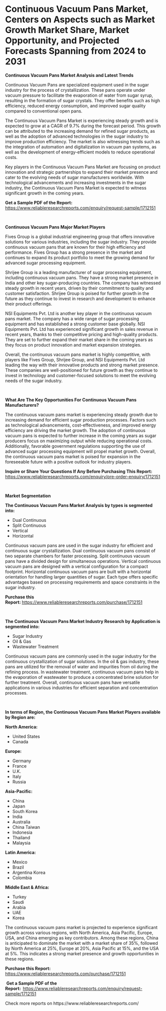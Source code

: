 <p><h1>Continuous Vacuum Pans Market, Centers on Aspects such as Market Growth Market Share, Market Opportunity, and Projected Forecasts Spanning from 2024 to 2031</h1></p><p><strong>Continuous Vacuum Pans Market Analysis and Latest Trends</strong></p>
<p><p>Continuous Vacuum Pans are specialized equipment used in the sugar industry for the process of crystallization. These pans operate under vacuum pressure to facilitate the evaporation of water from sugar syrup, resulting in the formation of sugar crystals. They offer benefits such as high efficiency, reduced energy consumption, and improved sugar quality compared to conventional open pans.</p><p>The Continuous Vacuum Pans Market is experiencing steady growth and is expected to grow at a CAGR of 9.7% during the forecast period. This growth can be attributed to the increasing demand for refined sugar products, as well as the adoption of advanced technologies in the sugar industry to improve production efficiency. The market is also witnessing trends such as the integration of automation and digitalization in vacuum pan systems, as well as the development of energy-efficient models to reduce operational costs.</p><p>Key players in the Continuous Vacuum Pans Market are focusing on product innovation and strategic partnerships to expand their market presence and cater to the evolving needs of sugar manufacturers worldwide. With technological advancements and increasing investments in the sugar industry, the Continuous Vacuum Pans Market is expected to witness significant growth in the coming years.</p></p>
<p><strong>Get a Sample PDF of the Report:&nbsp;</strong> <a href="https://www.reliableresearchreports.com/enquiry/request-sample/1712151">https://www.reliableresearchreports.com/enquiry/request-sample/1712151</a></p>
<p>&nbsp;</p>
<p><strong>Continuous Vacuum Pans Major Market Players</strong></p>
<p><p>Fives Group is a global industrial engineering group that offers innovative solutions for various industries, including the sugar industry. They provide continuous vacuum pans that are known for their high efficiency and performance. Fives Group has a strong presence in the market and continues to expand its product portfolio to meet the growing demand for advanced sugar processing equipment.</p><p>Shrijee Group is a leading manufacturer of sugar processing equipment, including continuous vacuum pans. They have a strong market presence in India and other key sugar-producing countries. The company has witnessed steady growth in recent years, driven by their commitment to quality and customer satisfaction. Shrijee Group is poised for further growth in the future as they continue to invest in research and development to enhance their product offerings.</p><p>NSI Equipments Pvt. Ltd is another key player in the continuous vacuum pans market. The company has a wide range of sugar processing equipment and has established a strong customer base globally. NSI Equipments Pvt. Ltd has experienced significant growth in sales revenue in recent years, thanks to their competitive pricing and high-quality products. They are set to further expand their market share in the coming years as they focus on product innovation and market expansion strategies.</p><p>Overall, the continuous vacuum pans market is highly competitive, with players like Fives Group, Shrijee Group, and NSI Equipments Pvt. Ltd leading the way with their innovative products and strong market presence. These companies are well-positioned for future growth as they continue to invest in technology and customer-focused solutions to meet the evolving needs of the sugar industry.</p></p>
<p>&nbsp;</p>
<p><strong>What Are The Key Opportunities For Continuous Vacuum Pans Manufacturers?</strong></p>
<p><p>The continuous vacuum pans market is experiencing steady growth due to increasing demand for efficient sugar production processes. Factors such as technological advancements, cost-effectiveness, and improved energy efficiency are driving the market growth. The adoption of continuous vacuum pans is expected to further increase in the coming years as sugar producers focus on maximizing output while reducing operational costs. Additionally, favorable government regulations supporting the use of advanced sugar processing equipment will propel market growth. Overall, the continuous vacuum pans market is poised for expansion in the foreseeable future with a positive outlook for industry players.</p></p>
<p><strong>Inquire or Share Your Questions If Any Before Purchasing This Report:</strong> <a href="https://www.reliableresearchreports.com/enquiry/pre-order-enquiry/1712151">https://www.reliableresearchreports.com/enquiry/pre-order-enquiry/1712151</a></p>
<p>&nbsp;</p>
<p><strong>Market Segmentation</strong></p>
<p><strong>The Continuous Vacuum Pans Market Analysis by types is segmented into:</strong></p>
<p><ul><li>Dual Continuous</li><li>Split Continuous</li><li>Vertical</li><li>Horizontal</li></ul></p>
<p><p>Continuous vacuum pans are used in the sugar industry for efficient and continuous sugar crystallization. Dual continuous vacuum pans consist of two separate chambers for faster processing. Split continuous vacuum pans have a divided design for simultaneous operations. Vertical continuous vacuum pans are designed with a vertical configuration for a compact footprint. Horizontal continuous vacuum pans are built with a horizontal orientation for handling larger quantities of sugar. Each type offers specific advantages based on processing requirements and space constraints in the sugar industry.</p></p>
<p><strong>Purchase this Report:&nbsp;</strong><a href="https://www.reliableresearchreports.com/purchase/1712151">https://www.reliableresearchreports.com/purchase/1712151</a></p>
<p>&nbsp;</p>
<p><strong>The Continuous Vacuum Pans Market Industry Research by Application is segmented into:</strong></p>
<p><ul><li>Sugar Industry</li><li>Oil & Gas</li><li>Wastewater Treatment</li></ul></p>
<p><p>Continuous vacuum pans are commonly used in the sugar industry for the continuous crystallization of sugar solutions. In the oil & gas industry, these pans are utilized for the removal of water and impurities from oil during the refining process. In wastewater treatment, continuous vacuum pans help in the evaporation of wastewater to produce a concentrated brine solution for further treatment. Overall, continuous vacuum pans have versatile applications in various industries for efficient separation and concentration processes.</p></p>
<p>&nbsp;</p>
<p><strong>In terms of Region, the Continuous Vacuum Pans Market Players available by Region are:</strong></p>
<p>
    <p> <strong> North America: </strong>
        <ul>
            <li>United States</li>
            <li>Canada</li>
        </ul>
        </p> 
    <p> <strong> Europe: </strong>
        <ul>
            <li>Germany</li>
            <li>France</li>
            <li>U.K.</li>
            <li>Italy</li>
            <li>Russia</li>
        </ul>
        </p> 
    <p> <strong> Asia-Pacific: </strong>
        <ul>
            <li>China</li>
            <li>Japan</li>
            <li>South Korea</li>
            <li>India</li>
            <li>Australia</li>
            <li>China Taiwan</li>
            <li>Indonesia</li>
            <li>Thailand</li>
            <li>Malaysia</li>
        </ul>
        </p> 
    <p> <strong> Latin America: </strong>
        <ul>
            <li>Mexico</li>
            <li>Brazil</li>
            <li>Argentina Korea</li>
            <li>Colombia</li>
        </ul>
        </p> 
    <p> <strong> Middle East & Africa: </strong>
        <ul>
            <li>Turkey</li>
            <li>Saudi</li>
            <li>Arabia</li>
            <li>UAE</li>
            <li>Korea</li>
        </ul>
    </p>
    </p>
<p><p>The continuous vacuum pans market is projected to experience significant growth across various regions, with North America, Asia Pacific, Europe, USA, and China emerging as key contributors. Among these regions, China is anticipated to dominate the market with a market share of 35%, followed by North America at 25%, Europe at 20%, Asia Pacific at 15%, and the USA at 5%. This indicates a strong market presence and growth opportunities in these regions.</p></p>
<p><strong>Purchase this Report: </strong><a href="https://www.reliableresearchreports.com/purchase/1712151">https://www.reliableresearchreports.com/purchase/1712151</a></p>
<p>&nbsp;<strong>Get a Sample PDF of the Report:&nbsp;&nbsp;</strong><a href="https://www.reliableresearchreports.com/enquiry/request-sample/1712151">https://www.reliableresearchreports.com/enquiry/request-sample/1712151</a></p>
<p><strong></strong></p>
<p>Check more reports on https://www.reliableresearchreports.com/</p>